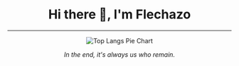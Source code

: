 <!-- README.md -->

<h1 align="center">Hi there 👋, I'm Flechazo</h1>

---

<p align="center">
  <img src="https://github-readme-stats.vercel.app/api/top-langs/?username=Flechazo098&layout=pie&theme=tokyonight&langs_count=8&hide=html,css" alt="Top Langs Pie Chart" />
</p>

<p align="center">
  <em>In the end, it's always us who remain.</em>
</p>
